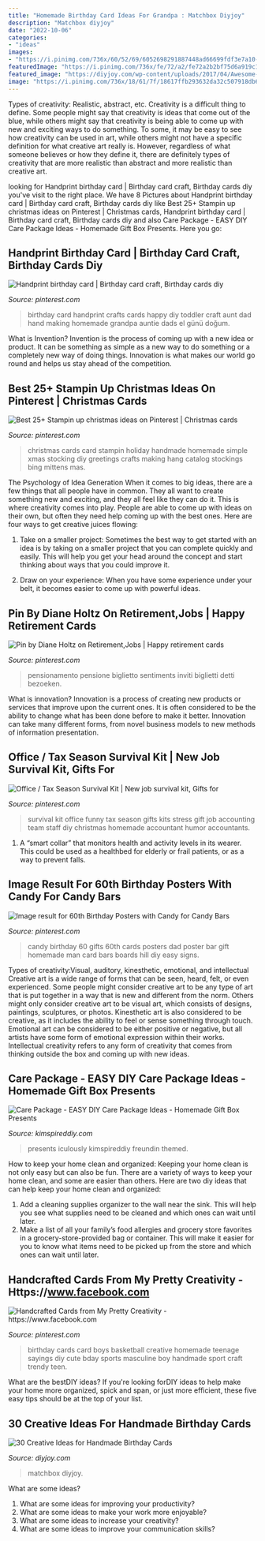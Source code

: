 ```yaml
---
title: "Homemade Birthday Card Ideas For Grandpa : Matchbox Diyjoy"
description: "Matchbox diyjoy"
date: "2022-10-06"
categories:
- "ideas"
images:
- "https://i.pinimg.com/736x/60/52/69/6052698291887448ad66699fdf3e7a10--basketball-birthday-cards-birthday-cards-for-teenage-boys.jpg"
featuredImage: "https://i.pinimg.com/736x/fe/72/a2/fe72a2b2bf75d6a919c1fa54b01598c2--handprint-birthday-card-birthday-crafts.jpg"
featured_image: "https://diyjoy.com/wp-content/uploads/2017/04/Awesome-Birthday-Card.jpg"
image: "https://i.pinimg.com/736x/18/61/7f/18617ffb293632da32c507918db6f0f9--office-survival-kit-survival-kits.jpg"
---
```



Types of creativity: Realistic, abstract, etc.
Creativity is a difficult thing to define. Some people might say that creativity is ideas that come out of the blue, while others might say that creativity is being able to come up with new and exciting ways to do something. To some, it may be easy to see how creativity can be used in art, while others might not have a specific definition for what creative art really is. However, regardless of what someone believes or how they define it, there are definitely types of creativity that are more realistic than abstract and more realistic than creative art.

	

		
looking for Handprint birthday card | Birthday card craft, Birthday cards diy you've visit to the right place. We have 8 Pictures about Handprint birthday card | Birthday card craft, Birthday cards diy like Best 25+ Stampin up christmas ideas on Pinterest | Christmas cards, Handprint birthday card | Birthday card craft, Birthday cards diy and also Care Package - EASY DIY Care Package Ideas - Homemade Gift Box Presents. Here you go:
		
    
## Handprint Birthday Card | Birthday Card Craft, Birthday Cards Diy

<img loading=lazy src="https://i.pinimg.com/736x/fe/72/a2/fe72a2b2bf75d6a919c1fa54b01598c2--handprint-birthday-card-birthday-crafts.jpg" onerror="this.onerror=null;this.src='https://tse4.mm.bing.net/th?id=OIP.WnBfEzt-HLmsJ48t_43wDQHaJ3&amp;pid=15.1';" alt="Handprint birthday card | Birthday card craft, Birthday cards diy">

_Source: pinterest.com_

>birthday card handprint crafts cards happy diy toddler craft aunt dad hand making homemade grandpa auntie dads el günü doğum. 

	

What is Invention?
Invention is the process of coming up with a new idea or product. It can be something as simple as a new way to do something or a completely new way of doing things. Innovation is what makes our world go round and helps us stay ahead of the competition.

    
## Best 25+ Stampin Up Christmas Ideas On Pinterest | Christmas Cards

<img loading=lazy src="https://i.pinimg.com/736x/03/2c/68/032c68f59ec08ba0912a4faaf4139560.jpg" onerror="this.onerror=null;this.src='https://tse3.mm.bing.net/th?id=OIP.--ERLa3K4bPphdS07RHi6wHaJ4&amp;pid=15.1';" alt="Best 25+ Stampin up christmas ideas on Pinterest | Christmas cards">

_Source: pinterest.com_

>christmas cards card stampin holiday handmade homemade simple xmas stocking diy greetings crafts making hang catalog stockings bing mittens mas. 

	

The Psychology of Idea Generation
When it comes to big ideas, there are a few things that all people have in common. They all want to create something new and exciting, and they all feel like they can do it. This is where creativity comes into play. People are able to come up with ideas on their own, but often they need help coming up with the best ones. Here are four ways to get creative juices flowing:
1. Take on a smaller project: Sometimes the best way to get started with an idea is by taking on a smaller project that you can complete quickly and easily. This will help you get your head around the concept and start thinking about ways that you could improve it.

2. Draw on your experience: When you have some experience under your belt, it becomes easier to come up with powerful ideas.

    
## Pin By Diane Holtz On Retirement,Jobs | Happy Retirement Cards

<img loading=lazy src="https://i.pinimg.com/736x/e3/50/06/e350060b5f3da1d9e77f2ac9db58b93b.jpg" onerror="this.onerror=null;this.src='https://tse3.mm.bing.net/th?id=OIP.OY2FOpCUpb_wBPNNg0S0SgHaJ4&amp;pid=15.1';" alt="Pin by Diane Holtz on Retirement,Jobs | Happy retirement cards">

_Source: pinterest.com_

>pensionamento pensione biglietto sentiments inviti biglietti detti bezoeken. 

	

What is innovation?
Innovation is a process of creating new products or services that improve upon the current ones. It is often considered to be the ability to change what has been done before to make it better. Innovation can take many different forms, from novel business models to new methods of information presentation.

    
## Office / Tax Season Survival Kit | New Job Survival Kit, Gifts For

<img loading=lazy src="https://i.pinimg.com/736x/18/61/7f/18617ffb293632da32c507918db6f0f9--office-survival-kit-survival-kits.jpg" onerror="this.onerror=null;this.src='https://tse1.mm.bing.net/th?id=OIP.UoWfluj63WcQUMH0C3d4qwHaHa&amp;pid=15.1';" alt="Office / Tax Season Survival Kit | New job survival kit, Gifts for">

_Source: pinterest.com_

>survival kit office funny tax season gifts kits stress gift job accounting team staff diy christmas homemade accountant humor accountants. 

	

1. A “smart collar” that monitors health and activity levels in its wearer. This could be used as a healthbed for elderly or frail patients, or as a way to prevent falls. 

    
## Image Result For 60th Birthday Posters With Candy For Candy Bars

<img loading=lazy src="https://i.pinimg.com/736x/97/8b/4d/978b4d2a586910e9bdf54f39b59b3788.jpg" onerror="this.onerror=null;this.src='https://tse2.mm.bing.net/th?id=OIP.xeE_-w3CRZsaQnwvkGtWUQAAAA&amp;pid=15.1';" alt="Image result for 60th Birthday Posters with Candy for Candy Bars">

_Source: pinterest.com_

>candy birthday 60 gifts 60th cards posters dad poster bar gift homemade man card bars boards hill diy easy signs. 

	

Types of creativity:Visual, auditory, kinesthetic, emotional, and intellectual
Creative art is a wide range of forms that can be seen, heard, felt, or even experienced. Some people might consider creative art to be any type of art that is put together in a way that is new and different from the norm. Others might only consider creative art to be visual art, which consists of designs, paintings, sculptures, or photos. Kinesthetic art is also considered to be creative, as it includes the ability to feel or sense something through touch. Emotional art can be considered to be either positive or negative, but all artists have some form of emotional expression within their works. Intellectual creativity refers to any form of creativity that comes from thinking outside the box and coming up with new ideas.

    
## Care Package - EASY DIY Care Package Ideas - Homemade Gift Box Presents

<img loading=lazy src="https://kimspireddiy.com/wp-content/uploads/2020/04/diy-care-package-red-88.jpg" onerror="this.onerror=null;this.src='https://tse1.mm.bing.net/th?id=OIP.safvaBhb-5QY3ZfOxyx41gHaNM&amp;pid=15.1';" alt="Care Package - EASY DIY Care Package Ideas - Homemade Gift Box Presents">

_Source: kimspireddiy.com_

>presents iculously kimspireddiy freundin themed. 

	

How to keep your home clean and organized:
Keeping your home clean is not only easy but can also be fun. There are a variety of ways to keep your home clean, and some are easier than others. Here are two diy ideas that can help keep your home clean and organized:
1. Add a cleaning supplies organizer to the wall near the sink. This will help you see what supplies need to be cleaned and which ones can wait until later.
2. Make a list of all your family’s food allergies and grocery store favorites in a grocery-store-provided bag or container. This will make it easier for you to know what items need to be picked up from the store and which ones can wait until later.

    
## Handcrafted Cards From My Pretty Creativity - Https://www.facebook.com

<img loading=lazy src="https://i.pinimg.com/736x/60/52/69/6052698291887448ad66699fdf3e7a10--basketball-birthday-cards-birthday-cards-for-teenage-boys.jpg" onerror="this.onerror=null;this.src='https://tse2.mm.bing.net/th?id=OIP.o_UtH81QWSuRNl4hLPnchQHaJ-&amp;pid=15.1';" alt="Handcrafted Cards from My Pretty Creativity - https://www.facebook.com">

_Source: pinterest.com_

>birthday cards card boys basketball creative homemade teenage sayings diy cute bday sports masculine boy handmade sport craft trendy teen. 

	

What are the bestDIY ideas?
If you're looking forDIY ideas to help make your home more organized, spick and span, or just more efficient, these five easy tips should be at the top of your list.

    
## 30 Creative Ideas For Handmade Birthday Cards

<img loading=lazy src="https://diyjoy.com/wp-content/uploads/2017/04/Awesome-Birthday-Card.jpg" onerror="this.onerror=null;this.src='https://tse2.mm.bing.net/th?id=OIP.4AGTCWIk--UE29vA3xaXZgHaLK&amp;pid=15.1';" alt="30 Creative Ideas for Handmade Birthday Cards">

_Source: diyjoy.com_

>matchbox diyjoy. 

	

What are some ideas?
1. What are some ideas for improving your productivity?
2. What are some ideas to make your work more enjoyable?
3. What are some ideas to increase your creativity?
4. What are some ideas to improve your communication skills?

